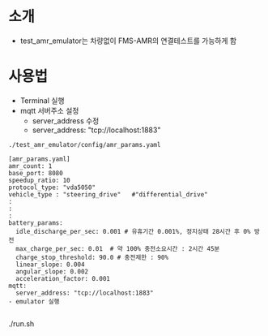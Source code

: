 # 소개
- test_amr_emulator는 차량없이 FMS-AMR의 연결테스트를 가능하게 함

# 사용법
- Terminal 실행
- mqtt 서버주소 설정
  - server_address 수정
  - server_address: "tcp://localhost:1883"
```
./test_amr_emulator/config/amr_params.yaml

[amr_params.yaml]
amr_count: 1
base_port: 8080
speedup_ratio: 10
protocol_type: "vda5050"
vehicle_type : "steering_drive"   #"differential_drive"
:
:
:
battery_params:
  idle_discharge_per_sec: 0.001 # 유휴기간 0.001%, 정지상태 28시간 후 0% 방전
  max_charge_per_sec: 0.01  # 약 100% 충전소요시간 : 2시간 45분
  charge_stop_threshold: 90.0 # 충전제한 : 90%
  linear_slope: 0.004
  angular_slope: 0.002
  acceleration_factor: 0.001
mqtt:
  server_address: "tcp://localhost:1883"
- emulator 실행


```
./run.sh




